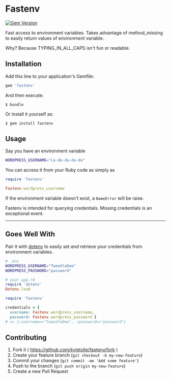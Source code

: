 # Fastenv

[![Gem Version](https://badge.fury.io/rb/fastenv.svg)](http://badge.fury.io/rb/fastenv)

Fast access to environment variables. Takes advantage of method_missing to
easily return values of environment variable.

Why? Because TYPING_IN_ALL_CAPS isn't fun or readable.

## Installation

Add this line to your application's Gemfile:

```ruby
gem 'fastenv'
```

And then execute:

```
$ bundle
```

Or install it yourself as:

```
$ gem install fastenv
```

## Usage

Say you have an environment variable

```bash
WORDPRESS_USERNAME="La-de-da-de-da"
```

You can access it from your Ruby code as simply as

```ruby
require 'fastenv'

Fastenv.wordpress_username
```

If the environment variable doesn't exist, a `NameError` will be raise.

Fastenv is intended for querying credentials. Missing credentials is an
exceptional event.

---

## Goes Well With

Pair it with [dotenv](https://github.com/bkeepers/dotenv) to easily set _and_
retrieve your credentials from environment variables.

```bash
# .env
WORDPRESS_USERNAME="TweedleDee"
WORDPRESS_PASSWORD="password"
```

```ruby
# your_app.rb
require 'dotenv'
Dotenv.load

require 'fastenv'

credentials = {
  username: Fastenv.wordpress_username,
  password: Fastenv.wordpress_password }
# => {:username=>"TweedleDee", :password=>"password"}
```

## Contributing

1. Fork it ( https://github.com/kyletolle/fastenv/fork )
2. Create your feature branch (`git checkout -b my-new-feature`)
3. Commit your changes (`git commit -am 'Add some feature'`)
4. Push to the branch (`git push origin my-new-feature`)
5. Create a new Pull Request

